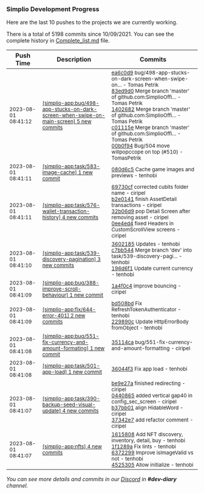 
### Simplio Development Progress

Here are the last 10 pushes to the projects we are currently working.

There is a total of 5198 commits since 10/09/2021. You can see the complete history in
 [Complete_list.md](Complete_list.md) file.

| Push Time | Description | Commits |
| --- | --- | --- |
| <sub>2023-08-01 08:41:12</sub> | <sub>[[simplio-app:bug/498-app-stucks-on-dark-screen-when-swipe-on-main-screen] 5 new commits](https://github.com/SimplioOfficial/simplio-app/compare/ea6c0d9c30fe^...00b0f9423fb7)</sub> | <sub>[ea6c0d9](https://github.com/SimplioOfficial/simplio-app/commit/ea6c0d9c30fe04fb4408b61b5fd8e519bcfe4aa7) bug/498-app-stucks-on-dark-screen-when-swipe-on... - Tomas Petrik<br>[83ed9d0](https://github.com/SimplioOfficial/simplio-app/commit/83ed9d0314faba2afea9769ba533dc56f4fcada9) Merge branch 'master' of github.com:SimplioOffi... - Tomas Petrik<br>[1402682](https://github.com/SimplioOfficial/simplio-app/commit/140268209bff5d521f79b9cfa50fccda0d2101a4) Merge branch 'master' of github.com:SimplioOffi... - Tomas Petrik<br>[c01115e](https://github.com/SimplioOfficial/simplio-app/commit/c01115e6d346294c29991b5a946ec10b968fc2a1) Merge branch 'master' of github.com:SimplioOffi... - Tomas Petrik<br>[00b0f94](https://github.com/SimplioOfficial/simplio-app/commit/00b0f9423fb79619886adf6de5cb269db443c43d) Bug/504 move willpopccope on top (#510) - TomasPetrik</sub> |
| <sub>2023-08-01 08:41:11</sub> | <sub>[[simplio-app:task/583-image-cache] 1 new commit](https://github.com/SimplioOfficial/simplio-app/commit/080d6c59853775263f3f953a02d31c2cf2ac3f1a)</sub> | <sub>[080d6c5](https://github.com/SimplioOfficial/simplio-app/commit/080d6c59853775263f3f953a02d31c2cf2ac3f1a) Cache game images and previews - tenhobi</sub> |
| <sub>2023-08-01 08:41:11</sub> | <sub>[[simplio-app:task/576-wallet-transaction-history] 4 new commits](https://github.com/SimplioOfficial/simplio-app/compare/69730cf3736b^...0ee4ed4d7a53)</sub> | <sub>[69730cf](https://github.com/SimplioOfficial/simplio-app/commit/69730cf3736bc926018949fe4754a4cd75ed81c6) corrected cubits folder name - ciripel<br>[b2e0141](https://github.com/SimplioOfficial/simplio-app/commit/b2e0141714ae8e8ce4aa563bfebc4cd24ce87884) finish AssetDetail transactions - ciripel<br>[32b06d9](https://github.com/SimplioOfficial/simplio-app/commit/32b06d97b0759d7927647852dc72f2767ca97a24) pop Detail Screen after removing asset - ciripel<br>[0ee4ed4](https://github.com/SimplioOfficial/simplio-app/commit/0ee4ed4d7a53c0431b43a3c8fcf0bda73f94b12b) fixed Headers in CustomScrollView screens - ciripel</sub> |
| <sub>2023-08-01 08:41:10</sub> | <sub>[[simplio-app:task/539-discovery-pagination] 3 new commits](https://github.com/SimplioOfficial/simplio-app/compare/3602185bf597^...196d6f193ad6)</sub> | <sub>[3602185](https://github.com/SimplioOfficial/simplio-app/commit/3602185bf597b09c3db635e5abc4395c24639621) Updates - tenhobi<br>[c7bb544](https://github.com/SimplioOfficial/simplio-app/commit/c7bb54478491c4589d1dfd0c36f7eded744eb278) Merge branch 'dev' into task/539-discovery-pagi... - tenhobi<br>[196d6f1](https://github.com/SimplioOfficial/simplio-app/commit/196d6f193ad6d302c6b2d305ad70b47246125f66) Update current currency - tenhobi</sub> |
| <sub>2023-08-01 08:41:09</sub> | <sub>[[simplio-app:bug/388-improve-scroll-behaviour] 1 new commit](https://github.com/SimplioOfficial/simplio-app/commit/1a4f0c4ae11dc3045af0fc1ce6dca7c223827220)</sub> | <sub>[1a4f0c4](https://github.com/SimplioOfficial/simplio-app/commit/1a4f0c4ae11dc3045af0fc1ce6dca7c223827220) improve bouncing - ciripel</sub> |
| <sub>2023-08-01 08:41:09</sub> | <sub>[[simplio-app:fix/644-error-401] 2 new commits](https://github.com/SimplioOfficial/simplio-app/compare/bd508bdcd894^...229890ceb13d)</sub> | <sub>[bd508bd](https://github.com/SimplioOfficial/simplio-app/commit/bd508bdcd8946e18a679ee310b9fefe1f2334413) Fix RefreshTokenAuthenticator - tenhobi<br>[229890c](https://github.com/SimplioOfficial/simplio-app/commit/229890ceb13d7e16cc1664cb3248b8473465898d) Update HttpErrorBody fromObject - tenhobi</sub> |
| <sub>2023-08-01 08:41:08</sub> | <sub>[[simplio-app:bug/551-fix-currency-and-amount-formating] 1 new commit](https://github.com/SimplioOfficial/simplio-app/commit/35114ca3319a6d17eb17322ef213caa68dd90923)</sub> | <sub>[35114ca](https://github.com/SimplioOfficial/simplio-app/commit/35114ca3319a6d17eb17322ef213caa68dd90923) bug/551-fix-currency-and-amount-formatting - ciripel</sub> |
| <sub>2023-08-01 08:41:08</sub> | <sub>[[simplio-app:task/501-app-load] 1 new commit](https://github.com/SimplioOfficial/simplio-app/commit/36044f324e628c0455c908a483e2b3db949a0918)</sub> | <sub>[36044f3](https://github.com/SimplioOfficial/simplio-app/commit/36044f324e628c0455c908a483e2b3db949a0918) Fix app load - tenhobi</sub> |
| <sub>2023-08-01 08:41:07</sub> | <sub>[[simplio-app:task/390-backup-seed-visual-update] 4 new commits](https://github.com/SimplioOfficial/simplio-app/compare/be9e27adb6ec^...37342e7dec2c)</sub> | <sub>[be9e27a](https://github.com/SimplioOfficial/simplio-app/commit/be9e27adb6ec2157d08c6e183216cb2d7c942625) finished redirecting - ciripel<br>[0440865](https://github.com/SimplioOfficial/simplio-app/commit/0440865a7318eb516943d5ebe42e94130d338524) added vertical gap40 in config_sec_screen - ciripel<br>[b37bb01](https://github.com/SimplioOfficial/simplio-app/commit/b37bb011df3db34eb0542df9db240fb3168e22d8) align HidableWord - ciripel<br>[37342e7](https://github.com/SimplioOfficial/simplio-app/commit/37342e7dec2c3368af0d21de7ff12bb7d69997bd) add refactor comment - ciripel</sub> |
| <sub>2023-08-01 08:41:07</sub> | <sub>[[simplio-app:nfts] 4 new commits](https://github.com/SimplioOfficial/simplio-app/compare/16158082eb7b^...4525305132ad)</sub> | <sub>[1615808](https://github.com/SimplioOfficial/simplio-app/commit/16158082eb7b3f5c9fa5f5d54e16a05c6516b88b) Add NFT discovery, inventory, detail, buy - tenhobi<br>[1f1289a](https://github.com/SimplioOfficial/simplio-app/commit/1f1289a478ed9c60016ffe72732b717b517daaae) Fix lints - tenhobi<br>[6372299](https://github.com/SimplioOfficial/simplio-app/commit/63722995e04ab5e1edf32343249b66bc5a88db92) Improve isImageValid vs not - tenhobi<br>[4525305](https://github.com/SimplioOfficial/simplio-app/commit/4525305132adb7c7b3aac198ff287bc2f006842a) Allow initialize - tenhobi</sub> |

_You can see more details and commits in our [Discord](https://discord.gg/aKhjuwZmdP) in **#dev-diary** channel._
